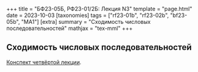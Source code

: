 +++
title = "БФ23-05Б, РФ23-01/2Б: Лекция N3"
template = "page.html"
date = 2023-10-03
[taxonomies]
tags = ["rf23-01b", "rf23-02b", "bf23-05b", "MA1"]
[extra]
summary = "Сходимость числовых последовательностей"
mathjax = "tex-mml"
+++

<!-- more -->

## Сходимость числовых последовательностей

[Конспект четвёртой лекции](/MA1_Lecture_4.pdf). 